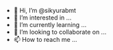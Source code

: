 - 👋 Hi, I’m @sikyurabmt
- 👀 I’m interested in ...
- 🌱 I’m currently learning ...
- 💞️ I’m looking to collaborate on ...
- 📫 How to reach me ...

<!---
sikyurabmt/sikyurabmt is a ✨ special ✨ repository because its `README.md` (this file) appears on your GitHub profile.
You can click the Preview link to take a look at your changes.
--->
